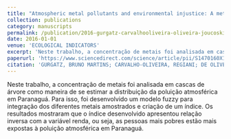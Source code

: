 ```yaml
---
title: "Atmospheric metal pollutants and environmental injustice: A methodological approach to environmental risk analysis using fuzzy logic and tree bark"
collection: publications
category: manuscripts
permalink: /publication/2016-gurgatz-carvalhooliveira-oliveira-joucoski
date: 2016-01-01
venue: 'ECOLOGICAL INDICATORS'
excerpt: 'Neste trabalho, a concentração de metais foi analisada em cascas de árvore como maneira de se estimar a distribuição da poluição atmosférica em Paranaguá. Para isso, foi desenvolvido um modelo fuzzy para integração dos diferentes metais amostrados e criação de um índice. Os resultados mostraram que o índice desenvolvido apresentou relação inversa com a variável renda, ou seja, as pessoas mais pobres estão mais expostas à poluição atmosférica em Paranaguá.'
paperurl: 'https://www.sciencedirect.com/science/article/pii/S1470160X16304198?via%3Dihub'
citation: 'GURGATZ, BRUNO MARTINS; CARVALHO-OLIVEIRA, REGIANI; DE OLIVEIRA, DANIEL CANAVESE; JOUCOSKI, Emerson; ANTONIACONI, GISELE; SALDIVA, PAULO HILÁRIO DO NASCIMENTO; REIS, RODRIGO ARANTES. Atmospheric metal pollutants and environmental injustice: A methodological approach to environmental risk analysis using fuzzy logic and tree bark. ECOLOGICAL INDICATORS, v. 71, p. 428-437, 2016.'
---
```

Neste trabalho, a concentração de metais foi analisada em cascas de árvore como maneira de se estimar a distribuição da poluição atmosférica em Paranaguá. Para isso, foi desenvolvido um modelo fuzzy para integração dos diferentes metais amostrados e criação de um índice. Os resultados mostraram que o índice desenvolvido apresentou relação inversa com a variável renda, ou seja, as pessoas mais pobres estão mais expostas à poluição atmosférica em Paranaguá.